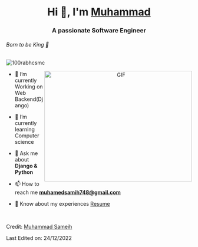  <h1 align="center">Hi 👋, I'm <a href="" target="blank">
Muhammad </a></h1>
<h3 align="center">A passionate Software Engineer</h3>

<h6 align="left">Born to be King 👑</h6>

<p align="left"> <img src="https://komarev.com/ghpvc/?username=100rabhcsmc&label=Profile%20views&color=0e75b6&style=flat" alt="100rabhcsmc" /> </p>


<a target="_blank" align="center">
  <img align="right" top="500" height="300" width="400" alt="GIF" src="https://media.giphy.com/media/SWoSkN6DxTszqIKEqv/giphy.gif">
</a>


- 🌱 I’m currently Working on Web Backend(Django)

- 🌱 I’m currently learning Computer science

- 💬 Ask me about **Django & Python**

- 📫 How to reach me **muhamedsamih748@gmail.com**

- 📄 Know about my experiences <a href="https://drive.google.com/file/d/1sBoeYfIfqyN7M7kw3BkvL-4v-ntmPFA8/view?usp=sharing" target="blank">Resume</a>
<br/>



Credit: [Muhammad Sameih](https://github.com/Muhammed-Sameih)

Last Edited on: 24/12/2022
